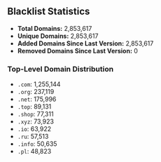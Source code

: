 ## Blacklist Statistics

- **Total Domains:** 2,853,617
- **Unique Domains:** 2,853,617
- **Added Domains Since Last Version:** 2,853,617
- **Removed Domains Since Last Version:** 0

### Top-Level Domain Distribution

-  `.com`: 1,255,144
-  `.org`: 237,119
-  `.net`: 175,996
-  `.top`: 89,131
-  `.shop`: 77,311
-  `.xyz`: 73,923
-  `.io`: 63,922
-  `.ru`: 57,513
-  `.info`: 50,635
-  `.pl`: 48,823
